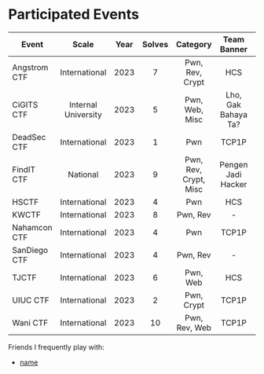 # Participated Events
| Event | Scale | Year  | Solves | Category | Team Banner | Rank | Documentation |
| --- | :---: | --- | :---: | :---: |  :---: |  :---: | :---: |
| Angstrom CTF | International | 2023 | 7 | Pwn, Rev, Crypt | HCS | 259/1429 | [Gitbook](https://hyggehalcyon.gitbook.io/page/ctfs/2023/angstromctf-2023) 
| CiGITS CTF | Internal University | 2023 | 5 | Pwn, Web, Misc |  Lho, Gak Bahaya Ta? | 1st | [Gitbook](https://hyggehalcyon.gitbook.io/page/ctfs/2023/cigits-2023) 
| DeadSec CTF | International | 2023 | 1 | Pwn | TCP1P | 16/436 | [Gitbook](https://hyggehalcyon.gitbook.io/page/ctfs/2023/deadsec-ctf-2023) 
| FindIT CTF | National | 2023 | 9 | Pwn, Rev, Crypt, Misc | Pengen Jadi Hacker | Finalist | [Gitbook](https://hyggehalcyon.gitbook.io/page/ctfs/2023/findit-ctf-2023) 
| HSCTF | International | 2023 | 4 | Pwn | HCS | 15/942 | -
| KWCTF | International | 2023 | 8 | Pwn, Rev | - | - | - 
| Nahamcon CTF | International | 2023 | 4 | Pwn | TCP1P | 6/2518 | -     
| SanDiego CTF | International | 2023 | 4 | Pwn, Rev | - | - | [Gitbook](https://hyggehalcyon.gitbook.io/page/ctfs/2023/sandiegoctf-2023) 
| TJCTF | International | 2023 | 6 | Pwn, Web | HCS | 54/927 | [Gitbook](https://hyggehalcyon.gitbook.io/page/ctfs/2023/tjctf-2023) 
| UIUC CTF | International | 2023 | 2 | Pwn, Crypt | TCP1P | 23/818 | -    
| Wani CTF | International | 2023 | 10 | Pwn, Rev, Web | TCP1P | 12/1109 | [Gitbook](https://hyggehalcyon.gitbook.io/page/ctfs/2023/wanictf-2023) 
     
Friends I frequently play with:
- [name](linktotheirgithub)
    